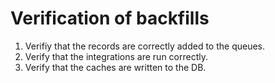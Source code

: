 # Verification of backfills

1. Verifiy that the records are correctly added to the queues.
2. Verify that the integrations are run correctly.
3. Verify that the caches are written to the DB.